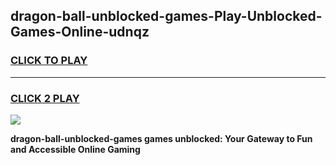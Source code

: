 
## dragon-ball-unblocked-games-Play-Unblocked-Games-Online-udnqz
<h3>
<a href="https://premium76.site?title=dragon-ball-unblocked-games&ref=24A">CLICK TO PLAY</a></h3>
<hr>

<h3>
<a href="https://premium76.site?title=dragon-ball-unblocked-games&ref=24A">CLICK 2 PLAY</a>
  
</h3>

<a href="https://premium76.site?title=dragon-ball-unblocked-games&ref=24A"><img src="https://clearcache.store/games.png"></a>


**dragon-ball-unblocked-games games unblocked: Your Gateway to Fun and Accessible Online Gaming**
